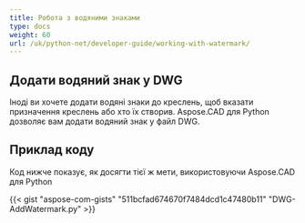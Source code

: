 ```yaml
---
title: Робота з водяними знаками
type: docs
weight: 60
url: /uk/python-net/developer-guide/working-with-watermark/
---
```


## **Додати водяний знак у DWG**

Іноді ви хочете додати водяні знаки до креслень, щоб вказати призначення креслень або хто їх створив. Aspose.CAD для Python дозволяє вам додати водяний знак у файл DWG.

## Приклад коду

Код нижче показує, як досягти тієї ж мети, використовуючи Aspose.CAD для Python

{{< gist "aspose-com-gists" "511bcfad674670f7484dcd1c47480b11" "DWG-AddWatermark.py" >}}
